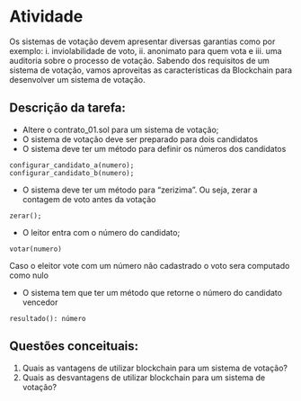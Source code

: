# Atividade

Os sistemas de votação devem apresentar diversas garantias como por exemplo: i. inviolabilidade de voto, ii. anonimato para quem vota e iii. uma auditoria sobre o processo de votação.
Sabendo dos requisitos de um sistema de votação, vamos aproveitas as características da Blockchain para desenvolver um sistema de votação.

## Descrição da tarefa:
- Altere o contrato_01.sol para um sistema de votação;
- O sistema de votação deve ser preparado para dois candidatos
- O sistema deve ter um método para definir os números dos candidatos

```
configurar_candidato_a(numero);
configurar_candidato_b(numero);
```

- O sistema deve ter um método para “zerizima”. Ou seja, zerar a contagem de voto antes da votação

```
zerar();
```
- O leitor entra com o número do candidato;

```
votar(numero)
```

Caso o eleitor vote com um número não cadastrado o voto sera computado como nulo

- O sistema tem que ter um método que retorne o número do candidato vencedor
```
resultado(): número
```

## Questões conceituais:

1.	Quais as vantagens de utilizar blockchain para um sistema de votação?
2.	Quais as desvantagens de utilizar blockchain para um sistema de votação?


